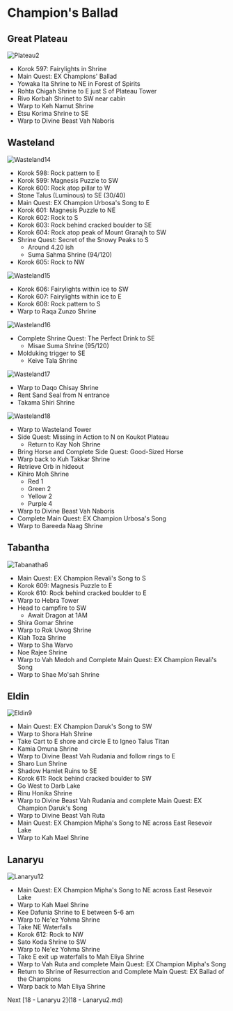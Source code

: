 # Champion's Ballad

## Great Plateau 

![Plateau2](images/Plateau2.PNG)

* Korok 597: Fairylights in Shrine
* Main Quest: EX Champions' Ballad
* Yowaka Ita Shrine to NE in Forest of Spirits
* Rohta Chigah Shrine to E just S of Plateau Tower
* Rivo Korbah Shrinet to SW near cabin
* Warp to Keh Namut Shrine
* Etsu Korima Shrine to SE
* Warp to Divine Beast Vah Naboris

## Wasteland

![Wasteland14](images/Wasteland14.PNG)

* Korok 598: Rock pattern to E
* Korok 599: Magnesis Puzzle to SW
* Korok 600: Rock atop pillar to W
* Stone Talus (Luminous) to SE (30/40)
* Main Quest: EX Champion Urbosa's Song to E
* Korok 601: Magnesis Puzzle to NE
* Korok 602: Rock to S
* Korok 603: Rock behind cracked boulder to SE
* Korok 604: Rock atop peak of Mount Granajh to SW
* Shrine Quest: Secret of the Snowy Peaks to S
  * Around 4.20 ish
  * Suma Sahma Shrine (94/120)
* Korok 605: Rock to NW

![Wasteland15](images/Wasteland15.PNG)

* Korok 606: Fairylights within ice to SW
* Korok 607: Fairylights within ice to E
* Korok 608: Rock pattern to S
* Warp to Raqa Zunzo Shrine

![Wasteland16](images/Wasteland16.PNG)

* Complete Shrine Quest: The Perfect Drink to SE
  * Misae Suma Shrine (95/120)
* Molduking trigger to SE
  * Keive Tala Shrine

![Wasteland17](images/Wasteland17.PNG)

* Warp to Daqo Chisay Shrine
* Rent Sand Seal from N entrance
* Takama Shiri Shrine

![Wasteland18](images/Wasteland18.PNG)

* Warp to Wasteland Tower
* Side Quest: Missing in Action to N on Koukot Plateau
  * Return to Kay Noh Shrine
* Bring Horse and Complete Side Quest: Good-Sized Horse
* Warp back to Kuh Takkar Shrine
* Retrieve Orb in hideout
* Kihiro Moh Shrine
  * Red 1
  * Green 2
  * Yellow 2
  * Purple 4
* Warp to Divine Beast Vah Naboris
* Complete Main Quest: EX Champion Urbosa's Song
* Warp to Bareeda Naag Shrine

## Tabantha

![Tabanatha6](images/Tabantha6.PNG)

* Main Quest: EX Champion Revali's Song to S
* Korok 609: Magnesis Puzzle to E
* Korok 610: Rock behind cracked boulder to E
* Warp to Hebra Tower
* Head to campfire to SW
  * Await Dragon at 1AM
* Shira Gomar Shrine
* Warp to Rok Uwog Shrine
* Kiah Toza Shrine
* Warp to Sha Warvo
* Noe Rajee Shrine
* Warp to Vah Medoh and Complete Main Quest: EX Champion Revali's Song
* Warp to Shae Mo'sah Shrine

## Eldin

![Eldin9](images/Eldin9.PNG)

* Main Quest: EX Champion Daruk's Song to SW
* Warp to Shora Hah Shrine
* Take Cart to E shore and circle E to Igneo Talus Titan
* Kamia Omuna Shrine
* Warp to Divine Beast Vah Rudania and follow rings to E
* Sharo Lun Shrine
* Shadow Hamlet Ruins to SE
* Korok 611: Rock behind cracked boulder to SW
* Go West to Darb Lake
* Rinu Honika Shrine
* Warp to Divine Beast Vah Rudania and complete Main Quest: EX Champion Daruk's Song
* Warp to Divine Beast Vah Ruta
* Main Quest: EX Champion Mipha's Song to NE across East Resevoir Lake
* Warp to Kah Mael Shrine

## Lanaryu

![Lanaryu12](images/Lanaryu12.PNG)

* Main Quest: EX Champion Mipha's Song to NE across East Resevoir Lake
* Warp to Kah Mael Shrine
* Kee Dafunia Shrine to E between 5-6 am
* Warp to Ne'ez Yohma Shrine
* Take NE Waterfalls
* Korok 612: Rock to NW
* Sato Koda Shrine to SW
* Warp to Ne'ez Yohma Shrine
* Take E exit up waterfalls to Mah Eliya Shrine
* Warp to Vah Ruta and complete Main Quest: EX Champion Mipha's Song
* Return to Shrine of Resurrection and Complete Main Quest: EX Ballad of the Champions
* Warp back to Mah Eliya Shrine


Next [18 - Lanaryu 2](18 - Lanaryu2.md)
